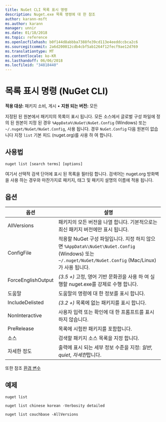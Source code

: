 ```yaml
---
title: NuGet CLI 목록 표시 명령
description: Nuget.exe 목록 명령에 대 한 참조
author: karann-msft
ms.author: karann
manager: unnir
ms.date: 01/18/2018
ms.topic: reference
ms.openlocfilehash: b0f144d8abbba7388fe39cd113e4eeddccbca2c6
ms.sourcegitcommit: 2a6d200012cdb4cbf5ab1264f12fecf9ae12d769
ms.translationtype: MT
ms.contentlocale: ko-KR
ms.lasthandoff: 06/06/2018
ms.locfileid: "34818440"
---
```

# <a name="list-command-nuget-cli"></a>목록 표시 명령 (NuGet CLI)

**적용 대상:** 패키지 소비, 게시 &bullet; **지원 되는 버전:** 모든

지정된 된 원본에서 패키지의 목록이 표시 됩니다. 모든 소스에서 글로벌 구성 파일에 정의 된 원본이 지정 된 경우 `%AppData%\NuGet\NuGet.Config` (Windows) 또는 `~/.nuget/NuGet/NuGet.Config`, 사용 됩니다. 경우 `NuGet.Config` 다음 원본이 없습니다 지정 `list` 기본 피드 (nuget.org)를 사용 하 여 합니다.

## <a name="usage"></a>사용법

```cli
nuget list [search terms] [options]
```

여기서 선택적 검색 단어에 표시 된 목록을 필터링 합니다. 검색어는 nuget.org 방화벽을 사용 하는 경우와 마찬가지로 패키지, 태그 및 패키지 설명의 이름에 적용 됩니다.

## <a name="options"></a>옵션

| 옵션 | 설명 |
| --- | --- |
| AllVersions | 패키지의 모든 버전을 나열 합니다. 기본적으로는 최신 패키지 버전에만 표시 됩니다. |
| ConfigFile | 적용할 NuGet 구성 파일입니다. 지정 하지 않으면 `%AppData%\NuGet\NuGet.Config` (Windows) 또는 `~/.nuget/NuGet/NuGet.Config` (Mac/Linux)가 사용 됩니다.|
| ForceEnglishOutput | *(3.5 +)*  고정, 영어 기반 문화권을 사용 하 여 실행할 nuget.exe를 강제로 수행 합니다. |
| 도움말 | 도움말의 명령에 대 한 정보를 표시 합니다. |
| IncludeDelisted | *(3.2 +)*  목록에 없는 패키지를 표시 합니다. |
| NonInteractive | 사용자 입력 또는 확인에 대 한 프롬프트를 표시 하지 않습니다. |
| PreRelease | 목록에 시험판 패키지를 포함합니다. |
| 소스 | 검색할 패키지 소스 목록을 지정 합니다. |
| 자세한 정도 | 출력에 표시 되는 세부 정보 수준을 지정: *일반*, *quiet*, *자세한*합니다. |

또한 참조 [환경 변수](cli-ref-environment-variables.md)

## <a name="examples"></a>예제

```cli
nuget list

nuget list chinese korean -Verbosity detailed

nuget list couchbase -AllVersions
```
